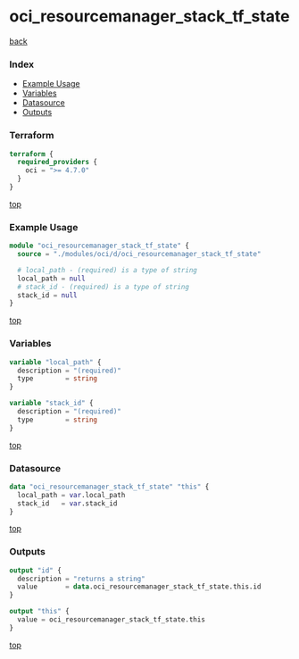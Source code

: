 # oci_resourcemanager_stack_tf_state

[back](../oci.md)

### Index

- [Example Usage](#example-usage)
- [Variables](#variables)
- [Datasource](#datasource)
- [Outputs](#outputs)

### Terraform

```terraform
terraform {
  required_providers {
    oci = ">= 4.7.0"
  }
}
```

[top](#index)

### Example Usage

```terraform
module "oci_resourcemanager_stack_tf_state" {
  source = "./modules/oci/d/oci_resourcemanager_stack_tf_state"

  # local_path - (required) is a type of string
  local_path = null
  # stack_id - (required) is a type of string
  stack_id = null
}
```

[top](#index)

### Variables

```terraform
variable "local_path" {
  description = "(required)"
  type        = string
}

variable "stack_id" {
  description = "(required)"
  type        = string
}
```

[top](#index)

### Datasource

```terraform
data "oci_resourcemanager_stack_tf_state" "this" {
  local_path = var.local_path
  stack_id   = var.stack_id
}
```

[top](#index)

### Outputs

```terraform
output "id" {
  description = "returns a string"
  value       = data.oci_resourcemanager_stack_tf_state.this.id
}

output "this" {
  value = oci_resourcemanager_stack_tf_state.this
}
```

[top](#index)